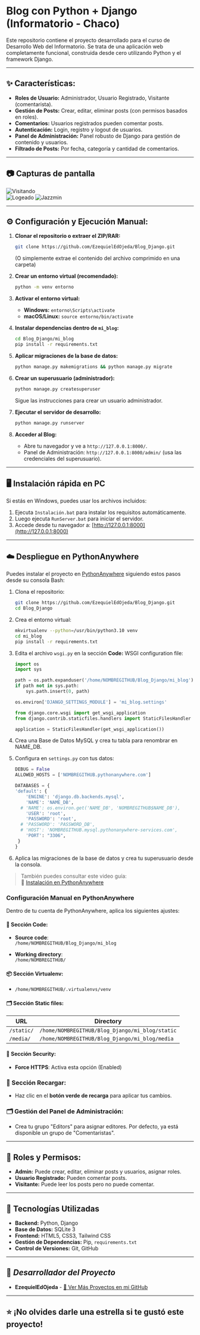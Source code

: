 # Blog con Python + Django (Informatorio - Chaco)

Este repositorio contiene el proyecto desarrollado para el curso de Desarrollo Web del Informatorio. Se trata de una aplicación web completamente funcional, construida desde cero utilizando Python y el framework Django.

---

## ✨ Características:

* **Roles de Usuario:** Administrador, Usuario Registrado, Visitante (comentarista).
* **Gestión de Posts:** Crear, editar, eliminar posts (con permisos basados en roles).
* **Comentarios:** Usuarios registrados pueden comentar posts.
* **Autenticación:** Login, registro y logout de usuarios.
* **Panel de Administración:** Panel robusto de Django para gestión de contenido y usuarios.
* **Filtrado de Posts:** Por fecha, categoría y cantidad de comentarios.

---

## 📷 Capturas de pantalla

![Visitando](Capturas/Capture1.png)  
![Logeado](Capturas/Capture2.png) 
![Jazzmin](Capturas/Capture3.png) 

---

## ⚙️ Configuración y Ejecución Manual:

1.  **Clonar el repositorio o extraer el ZIP/RAR:**
    ```bash
    git clone https://github.com/EzequielEdOjeda/Blog_Django.git
    ```
    (O simplemente extrae el contenido del archivo comprimido en una carpeta)

2.  **Crear un entorno virtual (recomendado):**
    ```bash
    python -m venv entorno
    ```

3.  **Activar el entorno virtual:**
    * **Windows:** `entorno\Scripts\activate`
    * **macOS/Linux:** `source entorno/bin/activate`

4.  **Instalar dependencias dentro de `mi_blog`:**
    ```bash
    cd Blog_Django/mi_blog
    pip install -r requirements.txt
    ```

5.  **Aplicar migraciones de la base de datos:**
    ```bash
    python manage.py makemigrations && python manage.py migrate
    ```

6.  **Crear un superusuario (administrador):**
    ```bash
    python manage.py createsuperuser
    ```
    Sigue las instrucciones para crear un usuario administrador.

7.  **Ejecutar el servidor de desarrollo:**
    ```bash
    python manage.py runserver
    ```

8.  **Acceder al Blog:**
    * Abre tu navegador y ve a `http://127.0.0.1:8000/`.
    * Panel de Administración: `http://127.0.0.1:8000/admin/` (usa las credenciales del superusuario).

---

## 🖥️ Instalación rápida en PC

Si estás en Windows, puedes usar los archivos incluidos:

1. Ejecuta `Instalación.bat` para instalar los requisitos automáticamente.
2. Luego ejecuta `RunServer.bat` para iniciar el servidor.
3. Accede desde tu navegador a: [http://127.0.0.1:8000](http://127.0.0.1:8000)

---

## ☁️ Despliegue en PythonAnywhere

Puedes instalar el proyecto en [PythonAnywhere](https://www.pythonanywhere.com/) siguiendo estos pasos desde su consola Bash:

1. Clona el repositorio:
    ```bash
    git clone https://github.com/EzequielEdOjeda/Blog_Django.git
    cd Blog_Django
    ```

2. Crea el entorno virtual:
    ```bash
    mkvirtualenv --python=/usr/bin/python3.10 venv
    cd mi_blog
    pip install -r requirements.txt
    ```

3. Edita el archivo `wsgi.py` en la sección **Code:** WSGI configuration file:
    ```python
    import os
    import sys

    path = os.path.expanduser('/home/NOMBREGITHUB/Blog_Django/mi_blog')
    if path not in sys.path:
        sys.path.insert(0, path)

    os.environ['DJANGO_SETTINGS_MODULE'] = 'mi_blog.settings'

    from django.core.wsgi import get_wsgi_application
    from django.contrib.staticfiles.handlers import StaticFilesHandler

    application = StaticFilesHandler(get_wsgi_application())
    ```
    
4. Crea una Base de Datos MySQL y crea tu tabla para renombrar en NAME_DB.

5. Configura en `settings.py` con tus datos:
    ```python
    DEBUG = False
    ALLOWED_HOSTS = ['NOMBREGITHUB.pythonanywhere.com']

    DATABASES = {
    'default': {
        'ENGINE': 'django.db.backends.mysql',
        'NAME': 'NAME_DB',
      # 'NAME': os.environ.get('NAME_DB', 'NOMBREGITHUB$NAME_DB'), 
        'USER': 'root',
        'PASSWORD': 'root', 
      # 'PASSWORD': 'PASSWORD_DB',
      # 'HOST': 'NOMBREGITHUB.mysql.pythonanywhere-services.com',
        'PORT': "3306",
     }
   }
   ```
     
6. Aplica las migraciones de la base de datos y crea tu superusuario desde la consola.

> También puedes consultar este video guía:  
> 🎥 [Instalación en PythonAnywhere](https://www.youtube.com/watch?v=M5ZQjVbtSa8)

### Configuración Manual en PythonAnywhere

Dentro de tu cuenta de PythonAnywhere, aplica los siguientes ajustes:

#### 🔧 Sección **Code**:
- **Source code**:  
  `/home/NOMBREGITHUB/Blog_Django/mi_blog`

- **Working directory**:  
  `/home/NOMBREGITHUB/`

#### 📦 Sección **Virtualenv**:
-  
  `/home/NOMBREGITHUB/.virtualenvs/venv`

#### 🗂️ Sección **Static files**:

| URL       | Directory                                               |
|-----------|---------------------------------------------------------|
| `/static/` | `/home/NOMBREGITHUB/Blog_Django/mi_blog/static`         |
| `/media/`  | `/home/NOMBREGITHUB/Blog_Django/mi_blog/media`          |

#### 🔐 Sección **Security**:
- **Force HTTPS**: Activa esta opción (Enabled)

### 🔁 Sección **Recargar**:
- Haz clic en el **botón verde de recarga** para aplicar tus cambios.

### 🗂️ Gestión del **Panel de Administración**:
- Crea tu grupo "Editors" para asignar editores. Por defecto, ya está disponible un grupo de "Comentaristas".

---

## 📁 Roles y Permisos:

* **Admin:** Puede crear, editar, eliminar posts y usuarios, asignar roles.
* **Usuario Registrado:** Pueden comentar posts.
* **Visitante:** Puede leer los posts pero no puede comentar.

---

## 🚀 Tecnologías Utilizadas

* **Backend:** Python, Django  
* **Base de Datos:** SQLite 3  
* **Frontend:** HTML5, CSS3, Tailwind CSS  
* **Gestión de Dependencias:** Pip, `requirements.txt`  
* **Control de Versiones:** Git, GitHub

---

## 👤 *Desarrollador del Proyecto*

* **EzequielEdOjeda** - [🔗 Ver Más Proyectos en mi GitHub](https://github.com/EzequielEdOjeda)

---

## ⭐ ¡No olvides darle una estrella si te gustó este proyecto!
